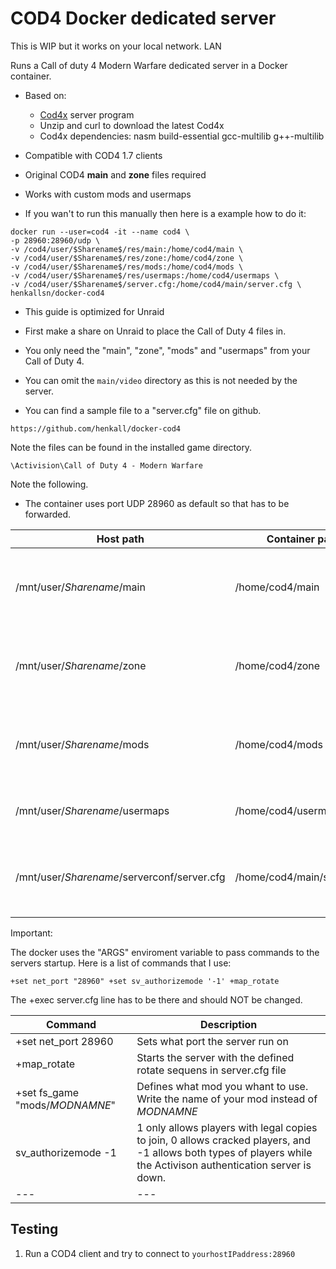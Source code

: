 # COD4 Docker dedicated server

This is WIP but it works on your local network.  LAN

Runs a Call of duty 4 Modern Warfare dedicated server in a Docker container.

- Based on:
    - [Cod4x](https://cod4x.me/) server program
    - Unzip and curl to download the latest Cod4x
    - Cod4x dependencies: nasm build-essential gcc-multilib g++-multilib
- Compatible with COD4 1.7 clients
- Original COD4 **main** and **zone** files required
- Works with custom mods and usermaps

- If you wan't to run this manually then here is a example how to do it:

~~~
docker run --user=cod4 -it --name cod4 \
-p 28960:28960/udp \
-v /cod4/user/$Sharename$/res/main:/home/cod4/main \
-v /cod4/user/$Sharename$/res/zone:/home/cod4/zone \
-v /cod4/user/$Sharename$/res/mods:/home/cod4/mods \
-v /cod4/user/$Sharename$/res/usermaps:/home/cod4/usermaps \
-v /cod4/user/$Sharename$/server.cfg:/home/cod4/main/server.cfg \
henkallsn/docker-cod4
~~~

- This guide is optimized for Unraid

- First make a share on Unraid to place the Call of Duty 4 files in.

- You only need the "main", "zone", "mods" and "usermaps" from your Call of Duty 4.
- You can omit the `main/video` directory as this is not needed by the server.
- You can find a sample file to a "server.cfg" file on github.
~~~
https://github.com/henkall/docker-cod4
~~~

Note the files can be found in the installed game directory. 
~~~
\Activision\Call of Duty 4 - Modern Warfare
~~~

Note the following.
- The container uses port UDP 28960 as default so that has to be forwarded.

| **Host path** | **Container path** | Note |
| --- | --- | --- |
| /mnt/user/$Sharename$/main | /home/cod4/main | I copied the contents of this from my CoD4:MW |
| /mnt/user/$Sharename$/zone | /home/cod4/zone | I copied the contents of this from my CoD4:MW |
| /mnt/user/$Sharename$/mods | /home/cod4/mods | I keep any mods I want to install on the server in here |
| /mnt/user/$Sharename$/usermaps | /home/cod4/usermaps | I keep my custom maps in here |
| /mnt/user/$Sharename$/serverconf/server.cfg | /home/cod4/main/server.cfg | This is where to point to your server.cfg file |

Important:

The docker uses the "ARGS" enviroment variable to pass commands to the servers startup.
Here is a list of commands that I use:
~~~
+set net_port "28960" +set sv_authorizemode '-1' +map_rotate
~~~
The +exec server.cfg line has to be there and should NOT be changed.

| **Command** | **Description** |
|---|---|
|+set net_port 28960|Sets what port the server run on|
|+map_rotate|Starts the server with the defined rotate sequens in server.cfg file|
|+set fs_game "mods/$MODNAMNE$"|Defines what mod you whant to use. Write the name of your mod instead of $MODNAMNE$|
|sv_authorizemode -1|1 only allows players with legal copies to join, 0 allows cracked players, and -1 allows both types of players while the Activison authentication server is down.|
|---|---|

## Testing

1. Run a COD4 client and try to connect to `yourhostIPaddress:28960`
